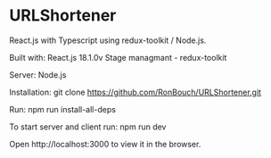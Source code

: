 # URLShortener
React.js with Typescript using redux-toolkit / Node.js.

Built with:
React.js 18.1.0v
Stage managmant - redux-toolkit

Server: Node.js

Installation:
git clone https://github.com/RonBouch/URLShortener.git

Run:
npm run install-all-deps     

To start server and client run:
npm run dev

Open http://localhost:3000 to view it in the browser.

